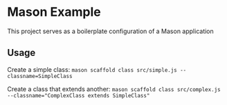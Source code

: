 # Mason Example
This project serves as a boilerplate configuration of a Mason application

## Usage
Create a simple class:
```mason scaffold class src/simple.js --classname=SimpleClass```

Create a class that extends another:
```mason scaffold class src/complex.js --classname="ComplexClass extends SimpleClass"```
